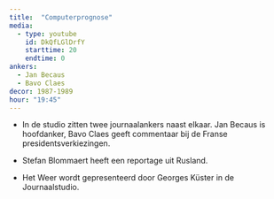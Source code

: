 ```yaml
---
title:  "Computerprognose"
media:
  - type: youtube
    id: DkQfLGlDrfY
    starttime: 20
    endtime: 0
ankers:
  - Jan Becaus
  - Bavo Claes
decor: 1987-1989
hour: "19:45"
---
```


* In de studio zitten twee journaalankers naast elkaar. Jan Becaus is hoofdanker, Bavo Claes geeft commentaar bij de Franse presidentsverkiezingen.

* Stefan Blommaert heeft een reportage uit Rusland.

* Het Weer wordt gepresenteerd door Georges Küster in de Journaalstudio.
